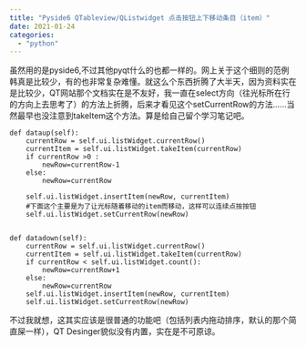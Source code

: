 ```yaml
---
title: "Pyside6 QTableview/QListwidget 点击按钮上下移动条目（item）"
date: 2021-01-24
categories: 
  - "python"
---
```


虽然用的是pyside6,不过其他pyqt什么的也都一样的。网上关于这个细则的范例韩真是比较少，有的也非常复杂难懂。就这么个东西折腾了大半天，因为资料实在是比较少，QT网站那个文档实在是不友好，我一直在select方向（往光标所在行的方向上去思考了）的方法上折腾，后来才看见这个setCurrentRow的方法……当然最早也没注意到takeItem这个方法。算是给自己留个学习笔记吧。

```
def dataup(self):
    currentRow = self.ui.listWidget.currentRow()
    currentItem = self.ui.listWidget.takeItem(currentRow)
    if currentRow >0 :
        newRow=currentRow-1
    else:
        newRow=currentRow

    self.ui.listWidget.insertItem(newRow, currentItem)
    #下面这个主要是为了让光标随着移动的item而移动，这样可以连续点按按钮
    self.ui.listWidget.setCurrentRow(newRow)
    

def datadown(self):
    currentRow = self.ui.listWidget.currentRow()
    currentItem = self.ui.listWidget.takeItem(currentRow)
    if currentRow < self.ui.listWidget.count():
        newRow=currentRow+1
    else:
        newRow=currentRow
    self.ui.listWidget.insertItem(newRow, currentItem)
    self.ui.listWidget.setCurrentRow(newRow)

```

不过我就想，这其实应该是很普通的功能吧（包括列表内拖动排序，默认的那个简直屎一样），QT Desinger貌似没有内置，实在是不可原谅。
